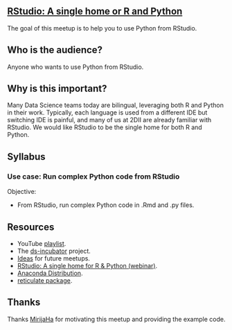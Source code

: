 
## [RStudio: A single home or R and Python](https://www.rstudio.com/resources/webinars/rstudio-a-single-home-for-r-and-python/)

The goal of this meetup is to help you to use Python from RStudio.

## Who is the audience?

Anyone who wants to use Python from RStudio.

## Why is this important?

Many Data Science teams today are bilingual, leveraging both R and
Python in their work. Typically, each language is used from a different
IDE but switching IDE is painful, and many of us at 2DII are already
familiar with RStudio. We would like RStudio to be the single home for
both R and Python.

## Syllabus

### Use case: Run complex Python code from RStudio

Objective:

-   From RStudio, run complex Python code in .Rmd and .py files.

## Resources

-   YouTube [playlist](https://bit.ly/ds-incubator-videos).
-   The
    [ds-incubator](https://github.com/2DegreesInvesting/ds-incubator#ds-incubator)
    project.
-   [Ideas](https://bit.ly/dsi-ideas) for future meetups.
-   [RStudio: A single home for R & Python
    (webinar)](https://rstudio.com/resources/webinars/rstudio-a-single-home-for-r-and-python/).
-   [Anaconda Distribution](https://docs.continuum.io/anaconda/).
-   [reticulate package](https://rstudio.github.io/reticulate/).

## Thanks

Thanks [MirijaHa](https://github.com/MirijaHa) for motivating this
meetup and providing the example code.

